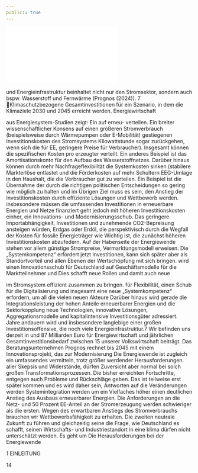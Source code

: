 ```yaml
---
public:: true
---
```

![./pages/page16.pdf](../assets/./pages/page16.pdf)




und Energieinfrastruktur beinhaltet nicht nur den Stromsektor, sondern auch bspw. Wasserstoff und Fernwärme (Prognos (2024)).
7	Klimaschutzbezogene Gesamtinvestitionen für ein Szenario, in dem die Klimaziele 2030 und 2045 erreicht werden. Energiewirtschaft

aus Energiesystem-Studien zeigt: Ein auf erneu-
verteilen. Ein breiter wissenschaftlicher Konsens
auf einen größeren Stromverbrauch (beispielsweise durch Wärmepumpen oder E-Mobilität)
gestiegenen Investitionskosten des Stromsystems
Kilowattstunde sogar zurückgehen, wenn sich die
für EE, geringere Preise für Verbraucher). Insgesamt können die spezifischen Kosten pro erzeugter
verteilt. Ein anderes Beispiel ist das Amortisationskonto für den Aufbau des Wasserstoffnetzes. Darüber hinaus können durch mehr Nachfrageflexibilität die Systemkosten sinken (stabilere Markterlöse
entlastet und die Förderkosten auf mehr Schultern
EEG-Umlage in den Haushalt, die die Verbraucher
gut zu verteilen. Ein Beispiel ist die Übernahme der
durch die richtigen politischen Entscheidungen
so gering wie möglich zu halten und im Übrigen
Ziel muss es sein, den Anstieg der Investitionskosten durch effiziente Lösungen und Wettbewerb
werden.
insbesondere müssen die umfassenden Investitionen in erneuerbare Energien und Netze finanziert
geht jedoch mit höheren Investitionskosten einher,
ein Innovations- und Modernisierungsschub. Das
geringere Importabhängigkeit, Investitionen und
zunehmende CO2-Bepreisung ansteigen würden,
Erdgas oder Erdöl, die perspektivisch durch die
Wegfall der Kosten für fossile Energieträger wie
Wichtig ist, die zunächst höheren Investitionskosten abzufedern. Auf der Habenseite der Energiewende stehen vor allem günstige Strompreise,
Vermarktungsmodell erweisen.
Die „Systemkompetenz“ erfordert jetzt Investitionen, kann sich später aber als Standortvorteil und
allen Ebenen der Wertschöpfung mit sich bringen.
wird einen Innovationsschub für Deutschland auf
Geschäftsmodelle für die Marktteilnehmer und
Dies schafft neue Rollen und damit auch neue

im Stromsystem effizient zusammen zu bringen.
für Flexibilität, einen Schub für die Digitalisierung und insgesamt eine neue „Systemkompetenz“ erfordern, um all die vielen neuen Akteure
Darüber hinaus wird gerade die Integrationsleistung der hohen Anteile erneuerbarer Energien und die Sektorkopplung neue Technologien, innovative Lösungen, Aggregationsmodelle
und kapitalintensive Investitionsgüter adressiert.
Jahre andauern wird und insbesondere langlebige
einer großen Investitionsoffensive, die noch viele
Energieinfrastruktur.7 Wir befinden uns derzeit in
und 87 Milliarden Euro für Energiewirtschaft und
jährlichen Gesamtinvestitionsbedarf zwischen 15
unserer Volkswirtschaft beiträgt. Das Beratungsunternehmen Prognos rechnet bis 2045 mit einem
Innovationsprojekt, das zur Modernisierung
Die Energiewende ist zugleich ein umfassendes
vermitteln, trotz größer werdender Herausforderungen.
aller Skepsis und Widerstände, dürfen Zuversicht
aber normal bei solch großen Transformationsprozessen. Die bisher erreichten Fortschritte, entgegen
auch Probleme und Rückschläge geben. Das ist
teilweise erst später kommen und es wird daher
sein, Antworten auf die Veränderungen werden
Systemintegration werden um ein Vielfaches höher
einen deutlichen Anstieg des Ausbaus erneuerbarer Energien. Die Anforderungen an die Netz- und
50 Prozent EE-Anteil an der Stromerzeugung werden schwieriger als die ersten. Wegen des erwartbaren Anstiegs des Stromverbrauchs brauchen wir
Wettbewerbsfähigkeit zu erhalten. Die zweiten
neutrale Zukunft zu führen und gleichzeitig seine
die Frage, wie Deutschland es schafft, seinen Wirtschafts- und Industriestandort in eine klima­
dürfen nicht unterschätzt werden. Es geht um
Die Herausforderungen bei der Energiewende

1 EINLEITUNG

14
